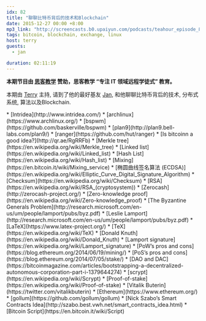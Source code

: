 ```yaml
---
idx: 82
title: "聊聊比特币背后的技术和Blockchain"
date: 2015-12-27 00:00 +8:00
mp3_link: "http://screencasts.b0.upaiyun.com/podcasts/teahour_episode_82.m4a"
tags: bitcoin, blockchain, exchange, linux
host: terry
guests:
  - jan

duration: 02:11:19
---
```


**本期节目由 [思客教学](http://sike.io/?ref=teahour) 赞助，思客教学 “专注 IT 领域远程学徒式” 教育。**


本期由 [Terry](http://weibo.com/poshboytl) 主持, 请到了他的最好基友 [Jan](http://weibo.com/p/1005055581685994), 和他聊聊比特币背后的技术, 分布式系统, 算法以及Blockchain.

<section class="notes" markdown="1">
* [Intridea](http://www.intridea.com/)
* [archlinux](https://www.archlinux.org/)
* [bspwm](https://github.com/baskerville/bspwm)
* [plan9](http://plan9.bell-labs.com/plan9/)
* [ranger](https://github.com/hut/ranger)
* [Is bitcoinn a good idea?](http://qr.ae/RgRRFb)
* [Merkle tree](https://en.wikipedia.org/wiki/Merkle_tree)
* [Linked list](https://en.wikipedia.org/wiki/Linked_list)
* [Hash List](https://en.wikipedia.org/wiki/Hash_list)
* [Mixing](https://en.bitcoin.it/wiki/Mixing_service)
* [椭圆曲线签名算法 (ECDSA)](https://en.wikipedia.org/wiki/Elliptic_Curve_Digital_Signature_Algorithm)
* [Checksum](https://en.wikipedia.org/wiki/Checksum)
* [RSA](https://en.wikipedia.org/wiki/RSA_(cryptosystem))
* [Zerocash](http://zerocash-project.org/)
* [Zero-knowledge proof](https://en.wikipedia.org/wiki/Zero-knowledge_proof)
* [The Byzantine Generals Problem](http://research.microsoft.com/en-us/um/people/lamport/pubs/byz.pdf)
* [Leslie Lamport](http://research.microsoft.com/en-us/um/people/lamport/pubs/byz.pdf)
* [LaTeX](https://www.latex-project.org/)
* [TeX](https://en.wikipedia.org/wiki/TeX)
* [Donald Knuth](https://en.wikipedia.org/wiki/Donald_Knuth)
* [Lamport signature](https://en.wikipedia.org/wiki/Lamport_signature)
* [PoW’s pros and cons](https://blog.ethereum.org/2014/06/19/mining/)
* [PoS’s pros and cons](https://blog.ethereum.org/2014/07/05/stake/)
* [DAO and DAC](https://bitcoinmagazine.com/articles/bootstrapping-a-decentralized-autonomous-corporation-part-i-1379644274)
* [scrypt](https://en.wikipedia.org/wiki/Scrypt)
* [Proof-of-stake](https://en.wikipedia.org/wiki/Proof-of-stake)
* [Vitalik Buterin](https://twitter.com/vitalikbuterin)
* [Ethereum](https://www.ethereum.org/)
* [gollum](https://github.com/gollum/gollum)
* [Nick Szabo’s Smart Contracts Idea](http://szabo.best.vwh.net/smart_contracts_idea.html)
* [Bitcoin Script](https://en.bitcoin.it/wiki/Script)
</section>
